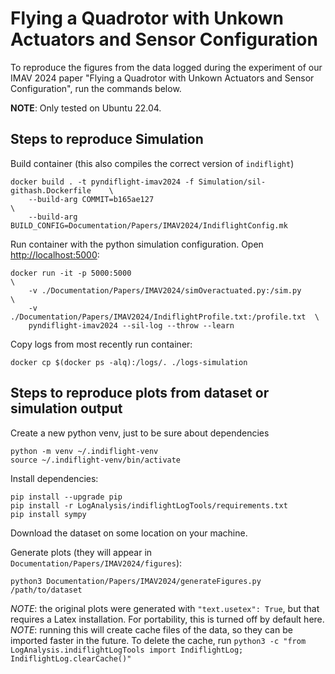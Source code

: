 # Flying a Quadrotor with Unkown Actuators and Sensor Configuration

To reproduce the figures from the data logged during the experiment of our 
IMAV 2024 paper "Flying a Quadrotor with Unkown Actuators and Sensor Configuration",
run the commands below.

**NOTE**: Only tested on Ubuntu 22.04.


## Steps to reproduce Simulation

Build container (this also compiles the correct version of `indiflight`)

    docker build . -t pyndiflight-imav2024 -f Simulation/sil-githash.Dockerfile    \
        --build-arg COMMIT=b165ae127                                               \
        --build-arg BUILD_CONFIG=Documentation/Papers/IMAV2024/IndiflightConfig.mk

Run container with the python simulation configuration. Open <http://localhost:5000>:

    docker run -it -p 5000:5000                                                \
        -v ./Documentation/Papers/IMAV2024/simOveractuated.py:/sim.py          \
        -v ./Documentation/Papers/IMAV2024/IndiflightProfile.txt:/profile.txt  \
        pyndiflight-imav2024 --sil-log --throw --learn

Copy logs from most recently run container:

    docker cp $(docker ps -alq):/logs/. ./logs-simulation


## Steps to reproduce plots from dataset or simulation output

Create a new python venv, just to be sure about dependencies

    python -m venv ~/.indiflight-venv
    source ~/.indiflight-venv/bin/activate

Install dependencies:

    pip install --upgrade pip
    pip install -r LogAnalysis/indiflightLogTools/requirements.txt
    pip install sympy

Download the dataset <LINK> on some location on your machine.

Generate plots (they will appear in `Documentation/Papers/IMAV2024/figures`):

    python3 Documentation/Papers/IMAV2024/generateFigures.py /path/to/dataset

*NOTE*: the original plots were generated with `"text.usetex": True`, but that requires
a Latex installation. For portability, this is turned off by default here.
*NOTE*: running this will create cache files of the data, so they can be imported faster in the future. To delete the cache, run `python3 -c "from LogAnalysis.indiflightLogTools import IndiflightLog; IndiflightLog.clearCache()"`
